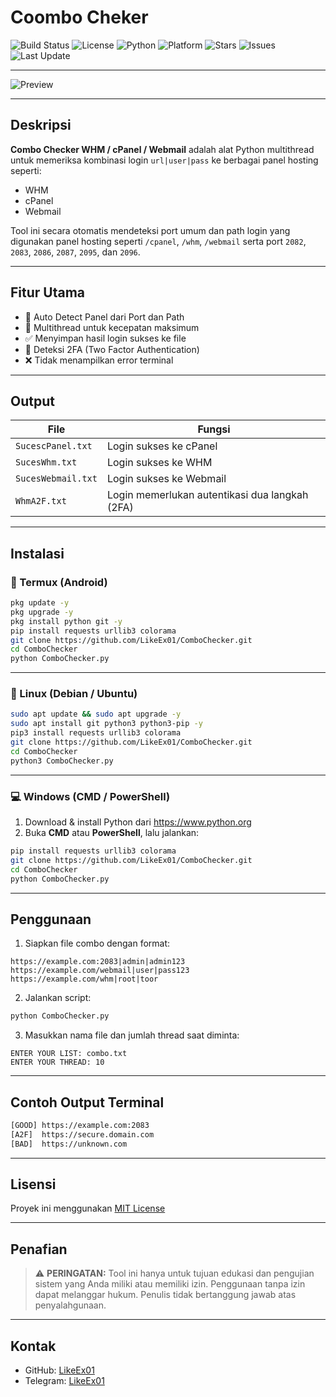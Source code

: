 # Coombo Cheker 

![Build Status](https://img.shields.io/badge/build-passing-brightgreen)
![License](https://img.shields.io/badge/license-MIT-blue)
![Python](https://img.shields.io/badge/python-3.x-blue.svg)
![Platform](https://img.shields.io/badge/platform-Windows%20%7C%20Linux%20%7C%20macOS%20%7C%20Termux-lightgrey)
![Stars](https://img.shields.io/github/stars/LikeEx01/ComboChecker?style=social)
![Issues](https://img.shields.io/github/issues/LikeEx01/ComboChecker)
![Last Update](https://img.shields.io/github/last-commit/LikeEx01/ComboChecker)

---

![Preview](https://e.top4top.io/p_3480rzkn83.jpg)

---

## Deskripsi
**Combo Checker WHM / cPanel / Webmail** adalah alat Python multithread untuk memeriksa kombinasi login `url|user|pass` ke berbagai panel hosting seperti:
- WHM
- cPanel
- Webmail

Tool ini secara otomatis mendeteksi port umum dan path login yang digunakan panel hosting seperti `/cpanel`, `/whm`, `/webmail` serta port `2082`, `2083`, `2086`, `2087`, `2095`, dan `2096`.

---

## Fitur Utama
- 🔎 Auto Detect Panel dari Port dan Path
- 🚀 Multithread untuk kecepatan maksimum
- ✅ Menyimpan hasil login sukses ke file
- 🔐 Deteksi 2FA (Two Factor Authentication)
- ❌ Tidak menampilkan error terminal

---

## Output

| File                 | Fungsi                                          |
|----------------------|--------------------------------------------------|
| `SucescPanel.txt`    | Login sukses ke cPanel                           |
| `SucesWhm.txt`       | Login sukses ke WHM                              |
| `SucesWebmail.txt`   | Login sukses ke Webmail                          |
| `WhmA2F.txt`         | Login memerlukan autentikasi dua langkah (2FA)   |

---

## Instalasi

### 📱 Termux (Android)
```bash
pkg update -y
pkg upgrade -y
pkg install python git -y
pip install requests urllib3 colorama
git clone https://github.com/LikeEx01/ComboChecker.git
cd ComboChecker
python ComboChecker.py
```

---

### 🐧 Linux (Debian / Ubuntu)
```bash
sudo apt update && sudo apt upgrade -y
sudo apt install git python3 python3-pip -y
pip3 install requests urllib3 colorama
git clone https://github.com/LikeEx01/ComboChecker.git
cd ComboChecker
python3 ComboChecker.py
```

---

### 💻 Windows (CMD / PowerShell)
1. Download & install Python dari https://www.python.org
2. Buka **CMD** atau **PowerShell**, lalu jalankan:
```bash
pip install requests urllib3 colorama
git clone https://github.com/LikeEx01/ComboChecker.git
cd ComboChecker
python ComboChecker.py
```

---

## Penggunaan

1. Siapkan file combo dengan format:
```
https://example.com:2083|admin|admin123
https://example.com/webmail|user|pass123
https://example.com/whm|root|toor
```

2. Jalankan script:
```bash
python ComboChecker.py
```

3. Masukkan nama file dan jumlah thread saat diminta:
```
ENTER YOUR LIST: combo.txt
ENTER YOUR THREAD: 10
```

---

## Contoh Output Terminal

```bash
[GOOD] https://example.com:2083
[A2F]  https://secure.domain.com
[BAD]  https://unknown.com
```

---

## Lisensi
Proyek ini menggunakan [MIT License](https://opensource.org/licenses/MIT)

---

## Penafian
> ⚠️ **PERINGATAN:** Tool ini hanya untuk tujuan edukasi dan pengujian sistem yang Anda miliki atau memiliki izin. Penggunaan tanpa izin dapat melanggar hukum. Penulis tidak bertanggung jawab atas penyalahgunaan.

---

## Kontak
- GitHub: [LikeEx01](https://github.com/LikeEx01)
- Telegram: [LikeEx01](https://t.me/usernamee1337)
